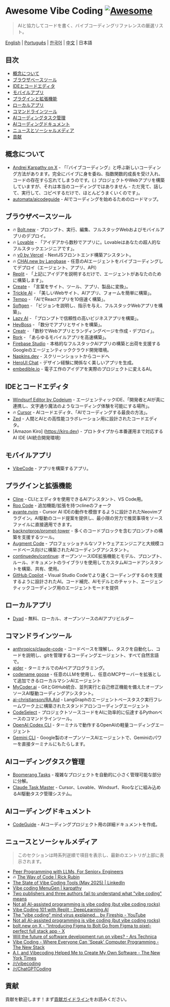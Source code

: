# Awesome Vibe Coding [![Awesome](https://awesome.re/badge.svg)](https://awesome.re) <!-- omit in toc -->

> AIと協力してコードを書く、バイブコーディングリファレンスの厳選リスト。

[English](./README.md) | [Português](./README-PT.md) | [한국어](./README-KR.md) | [中文](./README-CN.md) | 日本語

## 目次 <!-- omit in toc -->

- [概念について](#概念について)
- [ブラウザベースツール](#ブラウザベースツール)
- [IDEとコードエディタ](#ideとコードエディタ)
- [モバイルアプリ](#モバイルアプリ)
- [プラグインと拡張機能](#プラグインと拡張機能)
- [ローカルアプリ](#ローカルアプリ)
- [コマンドラインツール](#コマンドラインツール)
- [AIコーディングタスク管理](#aiコーディングタスク管理)
- [AIコーディングドキュメント](#aiコーディングドキュメント)
- [ニュースとソーシャルメディア](#ニュースとソーシャルメディア)
- [貢献](#貢献)

## 概念について

- [Andrej Karpathy on X](https://x.com/karpathy/status/1886192184808149383) - 「『バイブコーディング』と呼ぶ新しいコーディング方法があります。完全にバイブに身を委ね、指数関数的成長を受け入れ、コードの存在すら忘れてしまうのです。(.) プロジェクトやWebアプリを構築していますが、それは本当のコーディングではありません - ただ見て、話して、実行して、コピペするだけで、ほとんどうまくいくのです」。
- [automata/aicodeguide](https://github.com/automata/aicodeguide) - AIでコーディングを始めるためのロードマップ。

## ブラウザベースツール

- 🔥 [Bolt.new](https://bolt.new/) - プロンプト、実行、編集、フルスタックWebおよびモバイルアプリのデプロイ。
- 🔥 [Lovable](https://lovable.dev/) - 「アイデアから数秒でアプリに。Lovableはあなたの超人的なフルスタックエンジニアです」。
- 🔥 [v0 by Vercel](https://v0.dev/chat) - NextJSフロントエンド構築アシスタント。
- 🔥 [CHAI.new by Langbase](https://chai.new) - 任意のAIエージェントをバイブコーディングしてデプロイ（エージェント、アプリ、API）
- [Replit](https://replit.com/) - 「上記にアイデアを説明するだけで、エージェントがあなたのために構築します」。
- [Create](https://www.create.xyz/) - 「言葉をサイト、ツール、アプリ、製品に変換」。
- [Trickle AI](https://www.trickle.so/) - 「美しいWebサイト、AIアプリ、フォームを簡単に構築」。
- [Tempo](https://www.tempo.new/) - 「AIでReactアプリを10倍速く構築」。
- [Softgen](https://softgen.ai/) - 「ビジョンを説明し、指示を与え、フルスタックWebアプリを構築」。
- [Lazy AI](https://getlazy.ai/) - 「プロンプトで信頼性の高いビジネスアプリを構築」。
- [HeyBoss](https://www.heyboss.xyz/) - 「数分でアプリとサイトを構築」。
- [Creatr](https://getcreatr.com/) - 「数秒でWebアプリとランディングページを作成・デプロイ」。
- [Rork](https://rork.app/) - 「あらゆるモバイルアプリを高速構築」。
- [Firebase Studio](https://studio.firebase.google.com/) - 本格的なフルスタックAIアプリの構築と出荷を支援するGoogleのエージェンティッククラウド開発環境。
- [Napkins.dev](https://www.napkins.dev/) - スクリーンショットからコードへ
- [HeroUI Chat](https://heroui.chat/) - デザイン経験に関係なく美しいアプリを生成。
- [embedible.io](https://embedible.io/) - 電子工作のアイデアを実際のプロジェクトに変えるAI。

## IDEとコードエディタ

- [Windsurf Editor by Codeium](https://codeium.com/windsurf) - エージェンティックIDE、「開発者とAIが真に連携し、文字通り魔法のようなコーディング体験を可能にする場所」。
- 🔥 [Cursor](https://www.cursor.com/) - AIコードエディタ、「AIでコーディングする最良の方法」。
- [Zed](https://zed.dev/) - 人間とAIとの高性能コラボレーション用に設計されたコードエディタ。
- [Amazon Kiro] (https://kiro.dev) - プロトタイプから本番運用まで対応するAI IDE (AI統合開発環境)

## モバイルアプリ

- [VibeCode](https://www.vibecodeapp.com/) - アプリを構築するアプリ。

## プラグインと拡張機能

- [Cline](https://cline.bot/) - CLIとエディタを使用できるAIアシスタント、VS Code用。
- [Roo Code](https://github.com/RooVetGit/Roo-Code) - 追加機能/拡張を持つclineのフォーク
- [avante.nvim](https://github.com/yetone/avante.nvim) - Cursor AI IDEの動作を模倣するように設計されたNeovimプラグイン。AI駆動のコード提案を提供し、最小限の労力で推奨事項をソースファイルに直接適用できます。
- [backnotprop/prompt-tower](https://github.com/backnotprop/prompt-tower) - 多くのコードブロックを含むプロンプトの構築を支援するツール。
- [Augment Code](https://www.augmentcode.com/) - プロフェッショナルなソフトウェアエンジニアと大規模コードベース向けに構築されたAIコーディングアシスタント。
- [continuedev/continue](https://github.com/continuedev/continue): オープンソースIDE拡張機能とモデル、プロンプト、ルール、ドキュメントのライブラリを使用してカスタムAIコードアシスタントを構築、共有、使用。
- [GitHub Copilot](https://github.com/features/copilot) - Visual Studio Codeでより速くコーディングするのを支援するように設計されたAI。コード補完、AIモデルとのチャット、エージェンティックコーディング用のエージェントモードを提供

## ローカルアプリ
- [Dyad](https://www.dyad.sh/) - 無料、ローカル、オープンソースのAIアプリビルダー

## コマンドラインツール

- [anthropics/claude-code](https://github.com/anthropics/claude-code) - コードベースを理解し、タスクを自動化し、コードを説明し、gitを管理するコーディングエージェント、すべて自然言語で。
- [aider](https://aider.chat/) - ターミナルでのAIペアプログラミング。
- [codename goose](https://block.github.io/goose/) - 任意のLLMを使用し、任意のMCPサーバーを拡張として追加できるローカルマシンAIエージェント
- [MyCoder.ai](https://github.com/drivecore/mycoder) - GitとGitHub統合、並列実行と自己修正機能を備えたオープンソースAI駆動コーディングアシスタント。
- [ai-christianson/RA.Aid](https://github.com/ai-christianson/RA.Aid) - LangGraphのエージェントベースタスク実行フレームワーク上に構築されたスタンドアロンコーディングエージェント
- [CodeSelect](https://github.com/maynetee/codeselect) - プロジェクトソースコードをAIに効率的に伝達するPythonベースのコマンドラインツール。
- [OpenAI Codex CLI](https://github.com/openai/codex) - ターミナルで動作するOpenAIの軽量コーディングエージェント
- [Gemini CLI](https://github.com/google-gemini/gemini-cli) - Google製のオープンソースAIエージェントで、Geminiのパワーを直接ターミナルにもたらします。

## AIコーディングタスク管理

- [Boomerang Tasks](https://docs.roocode.com/features/boomerang-tasks) - 複雑なプロジェクトを自動的に小さく管理可能な部分に分解。
- [Claude Task Master](https://github.com/eyaltoledano/claude-task-master) - Cursor、Lovable、Windsurf、Rooなどに組み込めるAI駆動タスク管理システム。

## AIコーディングドキュメント

- [CodeGuide](https://www.codeguide.dev/) - AIコーディングプロジェクト用の詳細ドキュメントを作成。

## ニュースとソーシャルメディア

> このセクションは時系列逆順で項目を表示し、最新のエントリが上部に表示されます。

- [Peer Programming with LLMs, For Senior+ Engineers](https://pmbanugo.me/blog/peer-programming-with-llms)
- 🔥 [The Way of Code | Rick Rubin](https://www.thewayofcode.com/)
- [The State of Vibe Coding Tools (May 2025) | LinkedIn](https://www.linkedin.com/pulse/state-vibe-coding-tools-may-2025-nufar-gaspar-x1znf/?trackingId=iJSsdxE4R9OECPT43FtBww%3D%3D)
- [Vibe coding MenuGen | karpathy](https://karpathy.bearblog.dev/vibe-coding-menugen/)
- [Two publishers and three authors fail to understand what "vibe coding" means](https://simonwillison.net/2025/May/1/not-vibe-coding/)
- [Not all AI-assisted programming is vibe coding (but vibe coding rocks)](https://simonwillison.net/2025/Mar/19/vibe-coding/)
- [Vibe Coding 101 with Replit - DeepLearning.AI](https://www.deeplearning.ai/short-courses/vibe-coding-101-with-replit/)
- [The "vibe coding" mind virus explained… by Fireship - YouTube](https://www.youtube.com/watch?v=Tw18-4U7mts)
- [Not all AI-assisted programming is vibe coding (but vibe coding rocks)](https://simonwillison.net/2025/Mar/19/vibe-coding/)
- [bolt.new on X - "Introducing Figma to Bolt Go from Figma to pixel-perfect full stack app - X](https://x.com/boltdotnew/status/1900197121829331158)
- [Will the future of software development run on vibes? - Ars Technica](https://arstechnica.com/ai/2025/03/is-vibe-coding-with-ai-gnarly-or-reckless-maybe-some-of-both/)
- [Vibe Coding - Where Everyone Can 'Speak' Computer Programming - The New Stack](https://thenewstack.io/vibe-coding-where-everyone-can-speak-computer-programming/)
- [A.I. and Vibecoding Helped Me to Create My Own Software - The New York Times](https://www.nytimes.com/2025/02/27/technology/personaltech/vibecoding-ai-software-programming.html)
- [/r/vibecoding](https://www.reddit.com/r/vibecoding/)
- [/r/ChatGPTCoding](https://www.reddit.com/r/ChatGPTCoding/)

## 貢献

貢献を歓迎します！まず[貢献ガイドライン](CONTRIBUTING.md)をお読みください。
